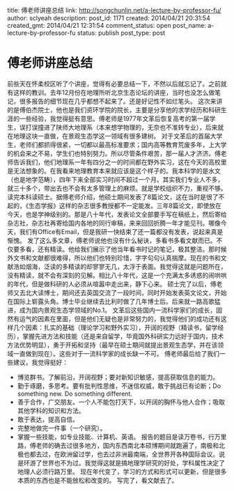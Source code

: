title: 傅老师讲座总结
link: http://songchunlin.net/a-lecture-by-professor-fu/
author: sclyeah
description: 
post_id: 1171
created: 2014/04/21 20:31:54
created_gmt: 2014/04/21 12:31:54
comment_status: open
post_name: a-lecture-by-professor-fu
status: publish
post_type: post

# 傅老师讲座总结

前些天在怀柔校区听了个讲座，觉得有必要总结一下，不然以后就忘记了。之前就有这样的教训。去年12月份在地理所听北京生态论坛的讲座，当时也没怎么做笔记，很多报告的细节现在几乎都想不起来了。还是好记性不如烂笔头。 这次来讲的是傅伯杰院士，他也是我们资环学院的院长，主要是分享他的求学经历和科研生涯的一些经验，我觉得挺有意思。傅老师是1977年文革后恢复高考的第一届学生，误打误撞进了陕师大地理系（本来想学物理的，无奈也不准转专业），后来就在地理这块一直做，在景观生态学这一领域有很多建树。 对于文革后的首届大学生，老师们都抓得很紧，一切都以最高标准要求；国内高等教育荒废多年，上大学的机会来之不易，学生们也特别努力。所以尽管条件艰苦，那一届人才济济。傅老师告诉我们，他们地理系一年有四分之一的时间都在野外实习，这在今天的高校里是无法想象的。在我看来地理教育本来就应该是这个样子的。我本科学的是水文（也是地学范畴），四年下来全部实习时间不超过一个月。其实我们专业人不多，就三十多个，带出去也不会有太多管理上的麻烦。就是学校组织不力，重视不够。 读完本科读硕士。据傅老师介绍，他硕士期间发表了8篇论文，这在当时是很了不起的，《生态学报》这样的杂志很多教授都不一定能发。三年8篇论文，即使放在今天，也是学神级别的。那是八十年代，发表论文全部要手写在稿纸上，然后寄给杂志社，杂志社再寄给国内各地的同行审稿，来来回回折腾一年才能见刊。哪像今天，我们有Office有Email，但是我研一快结束了还一篇都没有发表，说起来真是惭愧。 发了这么多文章，傅老师说他也没有什么秘诀，多看书多看文献而已。不仅要多看，还有精读。他给我们展示了他当年看书时记的笔记，极其整洁。那时候外文书和文献都很难得，所以他们也特别珍惜，字字句句认真揣摩。现在的书和文献浩如烟海，泛读的多精读的却寥寥无几，太浮于表面。我觉得这就是问题所在，没有精读，就不会有深刻的见解。相比八十年代，这是一个充满太多诱惑的闹哄哄的年代，但是做科研的人必须从喧嚣中走出来，静下心来。 硕士完了以后，傅老师又去北大读博士，期间还去英国交流了一段时间，同时开始发表英文论文，开始在国际上崭露头角。博士毕业继续去比利时做了几年博士后。后来就一路高歌猛进，成为国内景观生态学领域的No.1。 文革后这些国内一流科学家们的成长，固然有运气的因素在里面，但是他们无疑也是非常努力的，我觉得他们的成功还有这样几个因素：扎实的基础（理论学习和野外实习），开阔的视野（精读书，留学经历），掌握先进方法和技能（还是来自留学，毕竟国外科研实力远好于国内，技术方法优势明显），勇于开拓和坚持（最早在硕士期间就提出景观生态学，并在该领域一直做到现在）。这些对于一流科学家的成长缺一不可。 傅老师最后给了我们一些建议，我觉得挺好： 

  * 博览群书。了解前沿，开阔视野；要对新知识敏感，提高获取信息的能力。
  * 勤于琢磨，多思考。要有批判性思维，不迷信权威，敢于挑战已有论断；Do something new. Do something different.
  * 善于合作，广交朋友。一个人不能包打天下，以开阔的胸怀与他人合作；吸取其他学科的知识和方法。
  * 敢于表达，提高自信。
  * 完整地做完一件事（一个研究）。
  * 掌握一些技能，如专业技能、计算机、英语。
报告的题目是读万卷书，行万里路，傅老师的确去过很多地方，国内东西南北本硕博期间就跑遍了，南极和北极也都去过，在欧洲留过学，也去过非洲最南端，全世界开各种国际会议。说是环游了世界也不为过。我觉得这就是搞地理学研究的好处，学科属性决定了地理人必须行路万里。 现在年代变了，学习的方式和形式可以更新，但是很多本质的东西也是不能放松和改变的。 写完了，看文献去了。